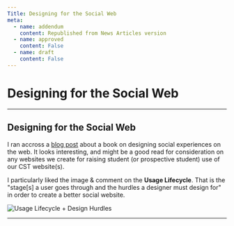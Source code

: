 ```yaml
---
Title: Designing for the Social Web
meta:
  - name: addendum
    content: Republished from News Articles version
  - name: approved
    content: False
  - name: draft
    content: False
---
```

# Designing for the Social Web

---
## Designing for the Social Web

I ran accross a [blog post](http://www.nikhilk.net/Entry.aspx?id=218) about a book on designing social experiences on the web. It looks interesting, and might be a good read for consideration on any websites we create for raising student (or prospective student) use of our CST website(s).



I particularly liked the image & comment on the **Usage Lifecycle**. That is the "stage[s] a user goes through and the hurdles a designer must design for" in order to create a better social website.



![Usage Lifecycle + Design Hurdles](http://www.nikhilk.net/Content/Posts/Images/SocialWebUsageLifecycle.png)




---
